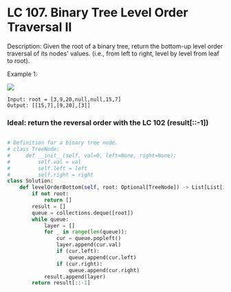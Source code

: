 
# LC 107. Binary Tree Level Order Traversal II
 
 Description: Given the root of a binary tree, return the bottom-up level order traversal of its nodes' values. (i.e., from left to right, level by level from leaf to root).

Example 1:

<img src = "https://assets.leetcode.com/uploads/2021/02/19/tree1.jpg">

```
Input: root = [3,9,20,null,null,15,7]
Output: [[15,7],[9,20],[3]]
```

### Ideal: return the reversal order with the LC 102 (result[::-1])


```py

# Definition for a binary tree node.
# class TreeNode:
#     def __init__(self, val=0, left=None, right=None):
#         self.val = val
#         self.left = left
#         self.right = right
class Solution:
    def levelOrderBottom(self, root: Optional[TreeNode]) -> List[List[int]]:
        if not root:
            return []
        result = []
        queue = collections.deque([root])
        while queue:
            layer = []
            for _ in range(len(queue)):
                cur = queue.popleft()
                layer.append(cur.val)
                if (cur.left):
                    queue.append(cur.left)
                if (cur.right):
                    queue.append(cur.right)
            result.append(layer)
        return result[::-1]
```